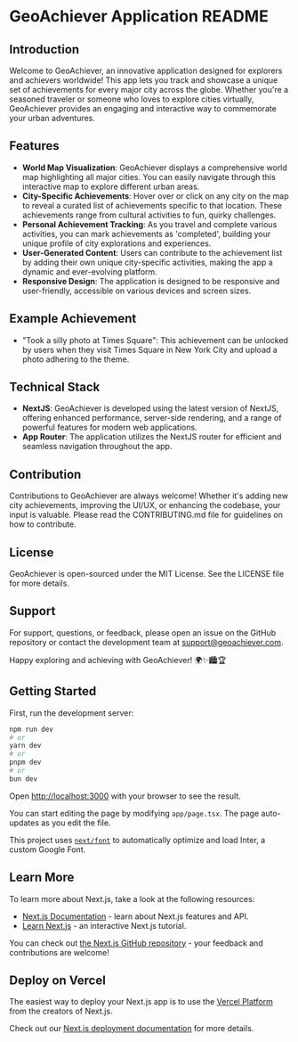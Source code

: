 # GeoAchiever Application README

## Introduction

Welcome to GeoAchiever, an innovative application designed for explorers and achievers worldwide! This app lets you track and showcase a unique set of achievements for every major city across the globe. Whether you're a seasoned traveler or someone who loves to explore cities virtually, GeoAchiever provides an engaging and interactive way to commemorate your urban adventures.

## Features

- **World Map Visualization**: GeoAchiever displays a comprehensive world map highlighting all major cities. You can easily navigate through this interactive map to explore different urban areas.
- **City-Specific Achievements**: Hover over or click on any city on the map to reveal a curated list of achievements specific to that location. These achievements range from cultural activities to fun, quirky challenges.
- **Personal Achievement Tracking**: As you travel and complete various activities, you can mark achievements as 'completed', building your unique profile of city explorations and experiences.
- **User-Generated Content**: Users can contribute to the achievement list by adding their own unique city-specific activities, making the app a dynamic and ever-evolving platform.
- **Responsive Design**: The application is designed to be responsive and user-friendly, accessible on various devices and screen sizes.

## Example Achievement

- "Took a silly photo at Times Square": This achievement can be unlocked by users when they visit Times Square in New York City and upload a photo adhering to the theme.

## Technical Stack

- **NextJS**: GeoAchiever is developed using the latest version of NextJS, offering enhanced performance, server-side rendering, and a range of powerful features for modern web applications.
- **App Router**: The application utilizes the NextJS router for efficient and seamless navigation throughout the app.

## Contribution

Contributions to GeoAchiever are always welcome! Whether it's adding new city achievements, improving the UI/UX, or enhancing the codebase, your input is valuable. Please read the CONTRIBUTING.md file for guidelines on how to contribute.

## License

GeoAchiever is open-sourced under the MIT License. See the LICENSE file for more details.

## Support

For support, questions, or feedback, please open an issue on the GitHub repository or contact the development team at <support@geoachiever.com>.

Happy exploring and achieving with GeoAchiever! 🌍✨🏙️🏆

## Getting Started

First, run the development server:

```bash
npm run dev
# or
yarn dev
# or
pnpm dev
# or
bun dev
```

Open [http://localhost:3000](http://localhost:3000) with your browser to see the result.

You can start editing the page by modifying `app/page.tsx`. The page auto-updates as you edit the file.

This project uses [`next/font`](https://nextjs.org/docs/basic-features/font-optimization) to automatically optimize and load Inter, a custom Google Font.

## Learn More

To learn more about Next.js, take a look at the following resources:

- [Next.js Documentation](https://nextjs.org/docs) - learn about Next.js features and API.
- [Learn Next.js](https://nextjs.org/learn) - an interactive Next.js tutorial.

You can check out [the Next.js GitHub repository](https://github.com/vercel/next.js/) - your feedback and contributions are welcome!

## Deploy on Vercel

The easiest way to deploy your Next.js app is to use the [Vercel Platform](https://vercel.com/new?utm_medium=default-template&filter=next.js&utm_source=create-next-app&utm_campaign=create-next-app-readme) from the creators of Next.js.

Check out our [Next.js deployment documentation](https://nextjs.org/docs/deployment) for more details.
